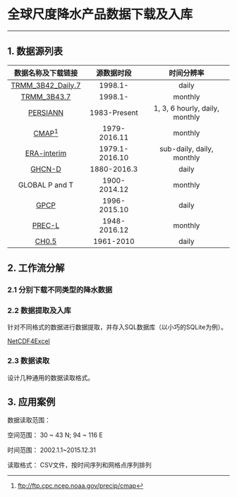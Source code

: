# 全球尺度降水产品数据下载及入库
---------------------

## 1. 数据源列表

|数据名称及下载链接|源数据时段|时间分辨率|
|:--:|:--:|:--:|
|[TRMM_3B42_Daily.7](https://mirador.gsfc.nasa.gov/cgi-bin/mirador/presentNavigation.pl?tree=project&dataset=TRMM_3B42_Daily.7&project=TRMM&dataGroup=Gridded&version=7&CGISESSID=72fb61c358ddb99e5586f46a8e343934 "Daily TRMM and Others Rainfall Estimate (3B42 V7 derived)")|1998.1-|daily|
|[TRMM_3B43.7](https://mirador.gsfc.nasa.gov/cgi-bin/mirador/presentNavigation.pl?tree=project&dataset=3B43:%20Monthly%200.25%20x%200.25%20degree%20merged%20TRMM%20and%20other%20sources%20estimates&project=TRMM&dataGroup=Gridded&version=7&CGISESSID=72fb61c358ddb99e5586f46a8e343934 "3B43: Monthly 0.25 x 0.25 degree merged TRMM and other sources estimates ")|1998.1-|monthly|
|[PERSIANN](http://chrsdata.eng.uci.edu/ "PERSIANN")|1983-Present|1, 3, 6 hourly, daily, monthly|
|[CMAP](https://www.esrl.noaa.gov/psd/data/gridded/data.cmap.html "CMAP")[^ref1]|1979-2016.11|monthly|
|[ERA-interim](http://apps.ecmwf.int/datasets/data/interim-full-daily/levtype=sfc/ "ERA-interim")|1979.1-2016.10|sub-daily, daily, monthly|
|[GHCN-D](https://www.ncdc.noaa.gov/oa/climate/ghcn-daily/ "GHCN-D")|1880-2016.3|daily|
|GLOBAL P and T|1900-2014.12|monthly|
|[GPCP](https://www1.ncdc.noaa.gov/pub/data/gpcp/daily-v1.2/)|1996-2015.10|daily|
|[PREC-L](https://www.esrl.noaa.gov/psd/data/gridded/data.precl.html)|1948-2016.12|monthly|
|[CH0.5](http://rcg.gvc.gu.se/)|1961-2010|daily|

[^ref1]: ftp://ftp.cpc.ncep.noaa.gov/precip/cmap 
## 2. 工作流分解

### 2.1 分别下载不同类型的降水数据

### 2.2 数据提取及入库
针对不同格式的数据进行数据提取，并存入SQL数据库（以小巧的SQLite为例）。

[NetCDF4Excel](https://github.com/NetCDF4Excel/project)

### 2.3 数据读取
设计几种通用的数据读取格式。

## 3. 应用案例

数据读取范围：

空间范围： 30 ~ 43 N; 94 ~ 116 E

时间范围： 2002.1.1~2015.12.31

读取格式： CSV文件，按时间序列和网格点序列排列


